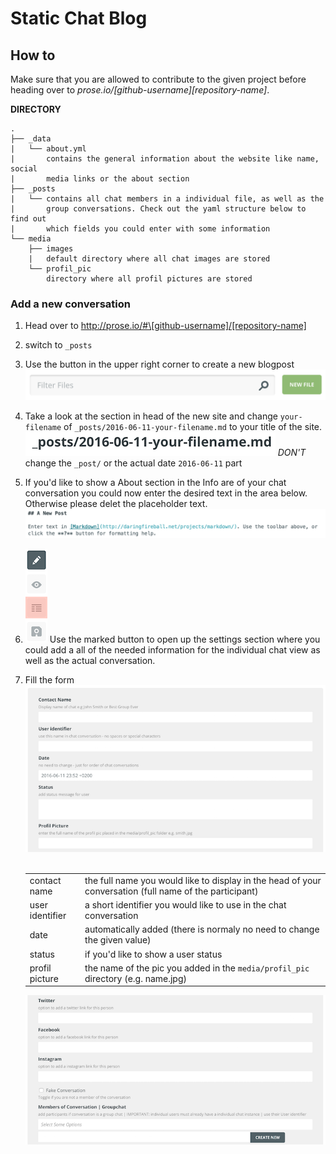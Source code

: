 # Static Chat Blog





## How to

Make sure that you are allowed to contribute to the given project before heading over to *prose.io/\[github-username][repository-name]*.



**DIRECTORY**

```
.
├── _data
|   └── about.yml
|       contains the general information about the website like name, social
|       media links or the about section
├── _posts
|   └── contains all chat members in a individual file, as well as the
|       group conversations. Check out the yaml structure below to find out
|       which fields you could enter with some information
└── media
    ├── images
    |   default directory where all chat images are stored
    └── profil_pic
        directory where all profil pictures are stored
```



### Add a new conversation

1. Head over to http://prose.io/#\[github-username]/[repository-name]

2. switch to `_posts`

3.  Use the button in the upper right corner to create a new blogpost![new](assets/img/instructions/new.png)

4. Take a look at the section in head of the new site and change `your-filename` of `_posts/2016-06-11-your-filename.md` to your title of the site.  
   ![title](assets/img/instructions/title.png)
   *DON'T* change the `_post/` or the actual date `2016-06-11` part

5. If you'd like to show a About section in the Info are of your chat conversation you could now enter the desired text in the area below. Otherwise please delet the placeholder text.
   ![content](assets/img/instructions/content.png)

6.  ![menu_yaml](assets/img/instructions/menu_yaml.png) Use the marked button to open up the settings section where you could add a all of the needed information for the individual chat view as well as the actual conversation.

7. Fill the form
   ![yamlI](assets/img/instructions/yamlI.png)
   ​

   |                  |                                          |
   | ---------------- | ---------------------------------------- |
   | contact name     | the full name you would like to display in the head of your conversation (full name of the participant) |
   | user  identifier | a short identifier you would like to use in the chat conversation |
   | date             | automatically added (there is normaly no need to change the given value) |
   | status           | if you'd like to show a user status      |
   | profil picture   | the name of the pic you added in the `media/profil_pic` directory (e.g. name.jpg) |

    ![yamlII](assets/img/instructions/yamlII.png)

